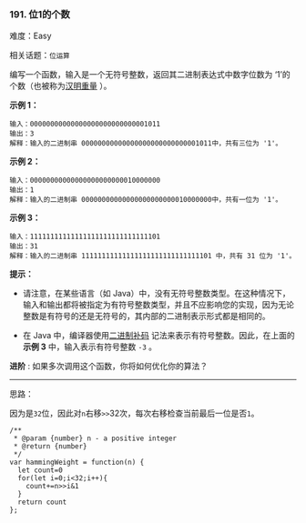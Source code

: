 ### 191. 位1的个数

难度：Easy

相关话题：`位运算`

编写一个函数，输入是一个无符号整数，返回其二进制表达式中数字位数为 &lsquo;1&rsquo;的个数（也被称为[汉明重量](https://baike.baidu.com/item/%E6%B1%89%E6%98%8E%E9%87%8D%E9%87%8F)
）。







**示例 1：** 



```
输入：00000000000000000000000000001011
输出：3
解释：输入的二进制串 00000000000000000000000000001011中，共有三位为 '1'。
```


**示例 2：** 



```
输入：00000000000000000000000010000000
输出：1
解释：输入的二进制串 00000000000000000000000010000000中，共有一位为 '1'。
```


**示例 3：** 



```
输入：11111111111111111111111111111101
输出：31
解释：输入的二进制串 11111111111111111111111111111101 中，共有 31 位为 '1'。
```






**提示：** 




* 请注意，在某些语言（如 Java）中，没有无符号整数类型。在这种情况下，输入和输出都将被指定为有符号整数类型，并且不应影响您的实现，因为无论整数是有符号的还是无符号的，其内部的二进制表示形式都是相同的。

* 在 Java 中，编译器使用[二进制补码](https://baike.baidu.com/item/二进制补码/5295284)
记法来表示有符号整数。因此，在上面的**示例 3** 中，输入表示有符号整数  `-3` 。









**进阶** :
如果多次调用这个函数，你将如何优化你的算法？




-----

思路：

因为是`32`位，因此对`n`右移`>>`32次，每次右移检查当前最后一位是否`1`。

```
/**
 * @param {number} n - a positive integer
 * @return {number}
 */
var hammingWeight = function(n) {
  let count=0
  for(let i=0;i<32;i++){
    count+=n>>i&1
  }
  return count
};
```

